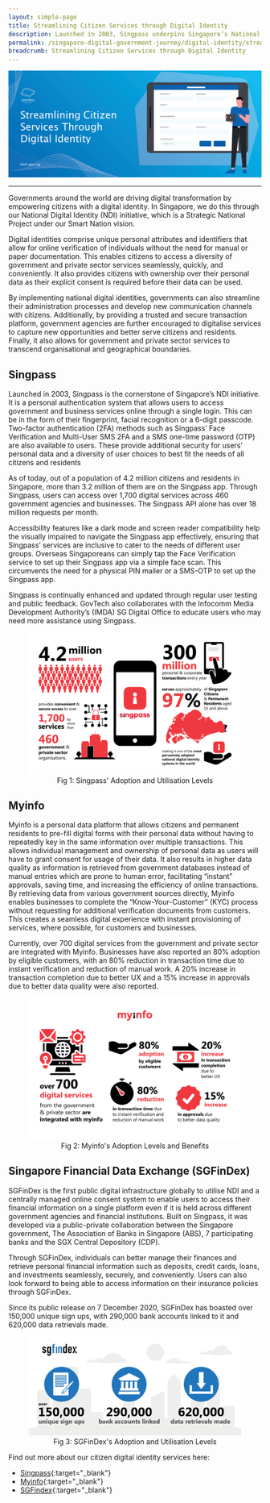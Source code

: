 ```yaml
---
layout: simple-page
title: Streamlining Citizen Services through Digital Identity
description: Launched in 2003, Singpass underpins Singapore’s National Digital Identity initiative which empowers residents and businesses with a digital identity.
permalink: /singapore-digital-government-journey/digital-identity/streamlining-citizen-services-through-digital-identity
breadcrumb: Streamlining Citizen Services through Digital Identity
---
```


![Streamlining Citizen Services through Digital Identity](/images/digital-transformation/Streamlining_citizen_digital_services_header_banner.png)

---

Governments around the world are driving digital transformation by empowering citizens with a digital identity. In Singapore, we do this through our National Digital Identity (NDI) initiative, which is a Strategic National Project under our Smart Nation vision. 

Digital identities comprise unique personal attributes and identifiers that allow for online verification of individuals without the need for manual or paper documentation. This enables citizens to access a diversity of government and private sector services seamlessly, quickly, and conveniently. It also provides citizens with ownership over their personal data as their explicit consent is required before their data can be used.  

By implementing national digital identities, governments can also streamline their administration processes and develop new communication channels with citizens. Additionally, by providing a trusted and secure transaction platform, government agencies are further encouraged to digitalise services to capture new opportunities and better serve citizens and residents. Finally, it also allows for government and private sector services to transcend organisational and geographical boundaries.  

## Singpass

Launched in 2003, Singpass is the cornerstone of Singapore’s NDI initiative. It is a personal authentication system that allows users to access government and business services online through a single login. This can be in the form of their fingerprint, facial recognition or a 6-digit passcode. Two-factor authentication (2FA) methods such as Singpass’ Face Verification and Multi-User SMS 2FA and a SMS one-time password (OTP) are also available to users. These provide additional security for users’ personal data and a diversity of user choices to best fit the needs of all citizens and residents

As of today, out of a population of 4.2 million citizens and residents in Singapore, more than 3.2 million of them are on the Singpass app. Through Singpass, users can access over 1,700 digital services across 460 government agencies and businesses. The Singpass API alone has over 18 million requests per month.  

Accessibility features like a dark mode and screen reader compatibility help the visually impaired to navigate the Singpass app effectively, ensuring that Singpass’ services are inclusive to cater to the needs of different user groups. Overseas Singaporeans can simply tap the Face Verification service to set up their Singpass app via a simple face scan. This circumvents the need for a physical PIN mailer or a SMS-OTP to set up the Singpass app.

Singpass is continually enhanced and updated through regular user testing and public feedback. GovTech also collaborates with the Infocomm Media Development Authority’s (IMDA) SG Digital Office to educate users who may need more assistance using Singpass.

<figure style="text-align: center">
  <img
    src="/images/digital-transformation/Streamlining_Fig_1.png" 
    alt="Fig 1: Singpass' Adoption and Utilisation Levels"
  />
  <figcaption>Fig 1: Singpass' Adoption and Utilisation Levels</figcaption>
</figure>

## Myinfo

Myinfo is a personal data platform that allows citizens and permanent residents to pre-fill digital forms with their personal data without having to repeatedly key in the same information over multiple transactions. This allows individual management and ownership of personal data as users will have to grant consent for usage of their data. It also results in higher data quality as information is retrieved from government databases instead of manual entries which are prone to human error, facilitating “instant” approvals, saving time, and increasing the efficiency of online transactions. By retrieving data from various government sources directly, Myinfo enables businesses to complete the “Know-Your-Customer” (KYC) process without requesting for additional verification documents from customers. This creates a seamless digital experience with instant provisioning of services, where possible, for customers and businesses. 

Currently, over 700 digital services from the government and private sector are integrated with Myinfo. Businesses have also reported an 80% adoption by eligible customers, with an 80% reduction in transaction time due to instant verification and reduction of manual work. A 20% increase in transaction completion due to better UX and a 15% increase in approvals due to better data quality were also reported.   

<figure style="text-align: center">
  <img
    src="/images/digital-transformation/Streamlining_Fig_2.png" 
    alt="Fig 2: Myinfo's Adoption Levels and Benefits"
  />
  <figcaption>Fig 2: Myinfo's Adoption Levels and Benefits</figcaption>
</figure>

## Singapore Financial Data Exchange (SGFinDex)

SGFinDex is the first public digital infrastructure globally to utilise NDI and a centrally managed online consent system to enable users to access their financial information on a single platform even if it is held across different government agencies and financial institutions. Built on Singpass, it was developed via a public-private collaboration between the Singapore government, The Association of Banks in Singapore (ABS), 7 participating banks and the SGX Central Depository (CDP).

Through SGFinDex, individuals can better manage their finances and retrieve personal financial information such as deposits, credit cards, loans, and investments seamlessly, securely, and conveniently. Users can also look forward to being able to access information on their insurance policies through SGFinDex.

Since its public release on 7 December 2020, SGFinDex has boasted over 150,000 unique sign ups, with 290,000 bank accounts linked to it and 620,000 data retrievals made.

<figure style="text-align: center">
  <img
    src="/images/digital-transformation/Streamlining_Fig_3.png" 
    alt="Fig 3: SGFinDex's Adoption and Utilisation Levels"
  />
  <figcaption>Fig 3: SGFinDex's Adoption and Utilisation Levels</figcaption>
</figure>

Find out more about our citizen digital identity services here:
*	[Singpass](https://www.developer.tech.gov.sg/products/categories/digital-identity/singpass/overview.html){:target="_blank"}
*	[Myinfo](https://www.developer.tech.gov.sg/products/categories/digital-identity/myinfo/overview.html){:target="_blank"}
*	[SGFindex](https://www.developer.tech.gov.sg/products/categories/digital-identity/sgfindex/overview.html){:target="_blank"}

